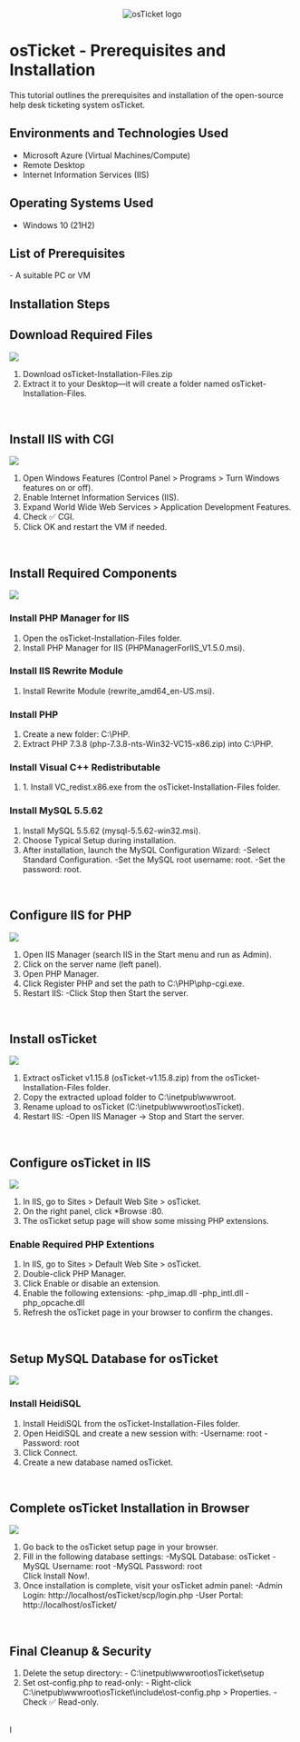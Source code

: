 <p align="center">
<img src="https://i.imgur.com/Clzj7Xs.png" alt="osTicket logo"/>
</p>

<h1>osTicket - Prerequisites and Installation</h1>
This tutorial outlines the prerequisites and installation of the open-source help desk ticketing system osTicket.<br />

<h2>Environments and Technologies Used</h2>

- Microsoft Azure (Virtual Machines/Compute)
- Remote Desktop
- Internet Information Services (IIS)

<h2>Operating Systems Used </h2>

- Windows 10</b> (21H2)

<h2>List of Prerequisites</h2>
- A suitable PC or VM

<h2>Installation Steps</h2>
<h2>Download Required Files</h2>
<img src='https://github.com/user-attachments/assets/1de953dd-526f-45d7-806f-7eb50a1fd6c1' />
<ol>
<li>Download osTicket-Installation-Files.zip</li>
<li>Extract it to your Desktop—it will create a folder named osTicket-Installation-Files.</li>
</ol>
<br />


<h2>Install IIS with CGI</h2>
<img src='https://github.com/user-attachments/assets/1b28d3d4-550a-4c2b-971e-2b106eaea8fd)' />

<ol>
<li>Open Windows Features (Control Panel > Programs > Turn Windows features on or off).</li>
<li>Enable Internet Information Services (IIS).</li>
<li>Expand World Wide Web Services > Application Development Features.</li>
<li>Check ✅ CGI.</li>
<li>Click OK and restart the VM if needed.</li>
</ol>
<br />

<h2>Install Required Components</h2>
<img src="https://github.com/user-attachments/assets/58377802-47f5-490a-bc62-037b20df84bf" />

<h3>Install PHP Manager for IIS</h3>
<ol>
    <li>Open the osTicket-Installation-Files folder.</li>
    <li>Install PHP Manager for IIS (PHPManagerForIIS_V1.5.0.msi).</li>
</ol>
<h3>Install IIS Rewrite Module</h3>
<ol>
    <li>Install Rewrite Module (rewrite_amd64_en-US.msi).</li>
</ol>
<h3>Install PHP</h3>
<ol>
    <li>Create a new folder: C:\PHP.</li>
    <li>Extract PHP 7.3.8 (php-7.3.8-nts-Win32-VC15-x86.zip) into C:\PHP.</li>
</ol>
<h3>Install Visual C++ Redistributable</h3>
<ol>
    <li>1. Install VC_redist.x86.exe from the osTicket-Installation-Files folder.</li>
</ol>
<h3>Install MySQL 5.5.62</h3>
<ol>
    <li>Install MySQL 5.5.62 (mysql-5.5.62-win32.msi).</li>
    <li>Choose Typical Setup during installation.</li>
    <li>After installation, launch the MySQL Configuration Wizard:
        -Select Standard Configuration.
        -Set the MySQL root username: root.
        -Set the password: root.</li>
</ol>
<br />


<h2>Configure IIS for PHP</h2>
<img src="https://github.com/user-attachments/assets/76c0d878-55f7-4ada-9652-dbb359bd89ec" />
<ol>
    <li>Open IIS Manager (search IIS in the Start menu and run as Admin).</li>
    <li>Click on the server name (left panel).</li>
    <li>Open PHP Manager.</li>
    <li> Click Register PHP and set the path to C:\PHP\php-cgi.exe.</li>
    <li>Restart IIS:
        -Click Stop then Start the server.</li>
</ol>
<br />


<h2>Install osTicket</h2>
<img src="https://github.com/user-attachments/assets/1d2b6cef-bba2-4394-a269-23e57abbd0e6" />
<ol>
    <li>Extract osTicket v1.15.8 (osTicket-v1.15.8.zip) from the osTicket-Installation-Files folder.</li>
    <li>Copy the extracted upload folder to C:\inetpub\wwwroot.</li>
    <li>Rename upload to osTicket (C:\inetpub\wwwroot\osTicket).</li>
    <li>Restart IIS:
        -Open IIS Manager → Stop and Start the server.</li>
</ol>
<br />

<h2>Configure osTicket in IIS</h2>
<img src="https://github.com/user-attachments/assets/eca855b4-41ac-400e-8912-5d1334782c4f" />

<ol>
    <li>In IIS, go to Sites > Default Web Site > osTicket.</li>
    <li>On the right panel, click *Browse :80.</li>
    <li>The osTicket setup page will show some missing PHP extensions.</li>
</ol>
<h3>Enable Required PHP Extentions</h3>
<ol>
    <li>In IIS, go to Sites > Default Web Site > osTicket.</li>
    <li>Double-click PHP Manager.</li>
    <li>Click Enable or disable an extension.</li>
    <li>Enable the following extensions:
        -php_imap.dll
        -php_intl.dll
        -php_opcache.dll
        </li>
    <li> Refresh the osTicket page in your browser to confirm the changes.</li>
</ol>
<br />

<h2>Setup MySQL Database for osTicket</h2>
<img src="https://github.com/user-attachments/assets/e22e1b01-e06c-408c-8fea-c4138f7a1329" />

<h3>Install HeidiSQL</h3>
<ol>
<li> Install HeidiSQL from the osTicket-Installation-Files folder.</li>
<li> Open HeidiSQL and create a new session with:
    -Username: root
    -Password: root</li>
<li> Click Connect.</li>
<li> Create a new database named osTicket.</li>
</ol>
<br />

<h2>Complete osTicket Installation in Browser</h2>
<img src="https://github.com/user-attachments/assets/ea85ad07-9956-48c5-afa1-51fdce39562f" />

<ol>
<li> Go back to the osTicket setup page in your browser.</li>
<li> Fill in the following database settings:
    -MySQL Database: osTicket
    -MySQL Username: root
    -MySQL Password: root</li>
</li> Click Install Now!.</li>
<li> Once installation is complete, visit your osTicket admin panel:
    -Admin Login: http://localhost/osTicket/scp/login.php
    -User Portal: http://localhost/osTicket/</li>
</ol>
<br />

<h2>Final Cleanup & Security</h2>
<ol>
<li> Delete the setup directory:
    - C:\inetpub\wwwroot\osTicket\setup</li>
<li> Set ost-config.php to read-only:
    - Right-click C:\inetpub\wwwroot\osTicket\include\ost-config.php > Properties.
    - Check ✅ Read-only.
    </li>
</ol>
<br />
I
